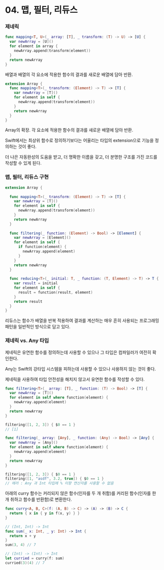 # 04. 맵, 필터, 리듀스

### 제네릭

```swift
func mapping<T, U>(_ array: [T], _ transform: (T) -> U) -> [U] {
  var newArray = [U]()
  for element in array {
    newArray.append(transform(element))
  }
  return newArray
}
```

배열과 배열의 각 요소에 적용한 함수의 결과를 새로운 배열에 담아 반환.

```swift
extension Array {
  func mapping<T>(_ transform: (Element) -> T) -> [T] {
    var newArray = [T]()
    for element in self {
      newArray.append(transform(element))
    }
    return newArray
  }
}
```

Array의 확장. 각 요소에 적용한 함수의 결과를 새로운 배열에 담아 반환.

Swift에서는 최상위 함수로 정의하기보다는 어울리는 타입의 extension으로 기능을 정의하는 것이 좋다.

더 나은 자동완성의 도움을 받고, 더 명확한 이름을 갖고, 더 분명한 구조를 가진 코드를 작성할 수 있게 된다.

### 맵, 필터, 리듀스 구현

```swift
extension Array {
  
  func mapping<T>(_ transform: (Element) -> T) -> [T] {
    var newArray = [T]()
    for element in self {
      newArray.append(transform(element))
    }
    return newArray
  }
  
  func filtering(_ function: (Element) -> Bool) -> [Element] {
    var newArray = [Element]()
    for element in self {
      if function(element) {
        newArray.append(element)
      }
    }
    return newArray
  }
  
  func reducing<T>(_ initial: T, _ function: (T, Element) -> T) -> T {
    var result = initial
    for element in self {
      result = function(result, element)
    }
    return result
  }
}
```

리듀스는 함수가 배열을 반복 적용하여 결과를 계산하는 매우 흔히 사용되는 프로그래밍 패턴을 일반적인 방식으로 담고 있다.

### 제네릭 vs. Any 타입

제네릭은 유연한 함수를 정의하는데 사용할 수 있으나 그 타입은 컴파일러가 여전히 확인한다.

Any는 Swift의 강타입 시스템을 피하는데 사용할 수 있으나 사용하지 않는 것이 좋다.

제네릭을 사용하여 타입 안전성을 해치지 않고서 유연한 함수를 작성할 수 있다.

```swift
func filtering<T>(_ array: [T], _ function: (T) -> Bool) -> [T] {
  var newArray = [T]()
  for element in self where function(element) {
    newArray.append(element)
  }
  return newArray
}

filtering([1, 2, 3]) { $0 == 1 }
// [1]
```

```swift
func filtering(_ array: [Any], _ function: (Any) -> Bool) -> [Any] {
  var newArray = [Any]()
  for element in self where function(element) {
    newArray.append(element)
  }
  return newArray
}

filtering([1, 2, 3]) { $0 == 1 }
filtering([1, "asdf", 3.2, true]) { $0 == 1 }
// 에러 : Any 과 Int 타입에 % 이항 연산자를 사용할 수 없음
```

아래의 curry 함수는 커리되지 않은 함수(인자를 두 개 취함)를 커리된 함수(인자를 한 개 취하고 함수를 반환함)로 변환한다.

```swift
func curry<A, B, C>(f: (A, B) -> C) -> (A) -> (B) -> C {
  return { x in { y in f(x, y) } }
}

// (Int, Int) -> Int
func sum(_ x: Int, _ y: Int) -> Int {
  return x + y
}
sum(3, 4) // 7

// (Int) -> (Int) -> Int
let curried = curry(f: sum)
curried(3)(4) // 7
```

